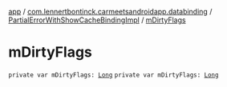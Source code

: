[app](../../index.md) / [com.lennertbontinck.carmeetsandroidapp.databinding](../index.md) / [PartialErrorWithShowCacheBindingImpl](index.md) / [mDirtyFlags](./m-dirty-flags.md)

# mDirtyFlags

`private var mDirtyFlags: `[`Long`](https://kotlinlang.org/api/latest/jvm/stdlib/kotlin/-long/index.html)
`private var mDirtyFlags: `[`Long`](https://kotlinlang.org/api/latest/jvm/stdlib/kotlin/-long/index.html)